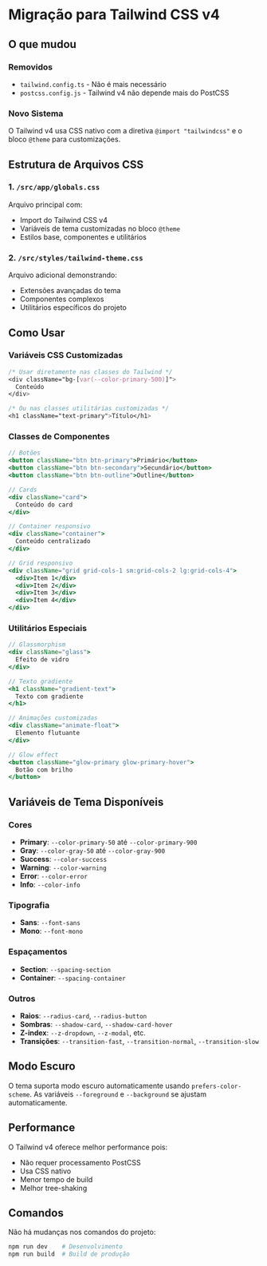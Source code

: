 # Migração para Tailwind CSS v4

## O que mudou

### Removidos
- `tailwind.config.ts` - Não é mais necessário
- `postcss.config.js` - Tailwind v4 não depende mais do PostCSS

### Novo Sistema
O Tailwind v4 usa CSS nativo com a diretiva `@import "tailwindcss"` e o bloco `@theme` para customizações.

## Estrutura de Arquivos CSS

### 1. `/src/app/globals.css`
Arquivo principal com:
- Import do Tailwind CSS v4
- Variáveis de tema customizadas no bloco `@theme`
- Estilos base, componentes e utilitários

### 2. `/src/styles/tailwind-theme.css`
Arquivo adicional demonstrando:
- Extensões avançadas do tema
- Componentes complexos
- Utilitários específicos do projeto

## Como Usar

### Variáveis CSS Customizadas
```css
/* Usar diretamente nas classes do Tailwind */
<div className="bg-[var(--color-primary-500)]">
  Conteúdo
</div>

/* Ou nas classes utilitárias customizadas */
<h1 className="text-primary">Título</h1>
```

### Classes de Componentes
```jsx
// Botões
<button className="btn btn-primary">Primário</button>
<button className="btn btn-secondary">Secundário</button>
<button className="btn btn-outline">Outline</button>

// Cards
<div className="card">
  Conteúdo do card
</div>

// Container responsivo
<div className="container">
  Conteúdo centralizado
</div>

// Grid responsivo
<div className="grid grid-cols-1 sm:grid-cols-2 lg:grid-cols-4">
  <div>Item 1</div>
  <div>Item 2</div>
  <div>Item 3</div>
  <div>Item 4</div>
</div>
```

### Utilitários Especiais
```jsx
// Glassmorphism
<div className="glass">
  Efeito de vidro
</div>

// Texto gradiente
<h1 className="gradient-text">
  Texto com gradiente
</h1>

// Animações customizadas
<div className="animate-float">
  Elemento flutuante
</div>

// Glow effect
<button className="glow-primary glow-primary-hover">
  Botão com brilho
</button>
```

## Variáveis de Tema Disponíveis

### Cores
- **Primary**: `--color-primary-50` até `--color-primary-900`
- **Gray**: `--color-gray-50` até `--color-gray-900`
- **Success**: `--color-success`
- **Warning**: `--color-warning`
- **Error**: `--color-error`
- **Info**: `--color-info`

### Tipografia
- **Sans**: `--font-sans`
- **Mono**: `--font-mono`

### Espaçamentos
- **Section**: `--spacing-section`
- **Container**: `--spacing-container`

### Outros
- **Raios**: `--radius-card`, `--radius-button`
- **Sombras**: `--shadow-card`, `--shadow-card-hover`
- **Z-index**: `--z-dropdown`, `--z-modal`, etc.
- **Transições**: `--transition-fast`, `--transition-normal`, `--transition-slow`

## Modo Escuro
O tema suporta modo escuro automaticamente usando `prefers-color-scheme`. As variáveis `--foreground` e `--background` se ajustam automaticamente.

## Performance
O Tailwind v4 oferece melhor performance pois:
- Não requer processamento PostCSS
- Usa CSS nativo
- Menor tempo de build
- Melhor tree-shaking

## Comandos
Não há mudanças nos comandos do projeto:
```bash
npm run dev    # Desenvolvimento
npm run build  # Build de produção
```